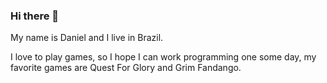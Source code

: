 ### Hi there 👋

My name is Daniel and I live in Brazil.

I love to play games, so I hope I can work programming one some day, my favorite games are Quest For Glory and Grim Fandango.
